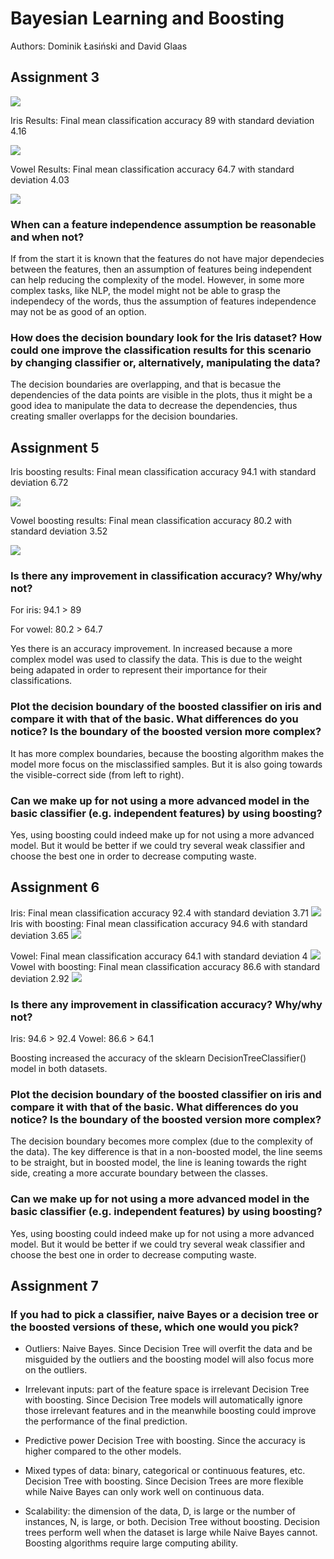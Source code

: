 # Bayesian Learning and Boosting

Authors: Dominik Łasiński and David Glaas

## Assignment 3

<img src="assets/task_1.png"/>

Iris Results:
Final mean classification accuracy  89 with standard deviation 4.16

<img src="assets/task_1_boundary.png"/>

Vowel Results:
Final mean classification accuracy  64.7 with standard deviation 4.03

<img src="assets/task_1_boundary_vowel.png"/>

### When can a feature independence assumption be reasonable and when not?

If from the start it is known that the features do not have major dependecies between the features, then an assumption of features being independent can help reducing the complexity of the model. However, in some more complex tasks, like NLP, the model might not be able to grasp the independecy of the words, thus the assumption of features independence may not be as good of an option.


### How does the decision boundary look for the Iris dataset? How could one improve the classification results for this scenario by changing classifier or, alternatively, manipulating the data?

The decision boundaries are overlapping, and that is becasue the dependencies of the data points are visible in the plots, thus it might be a good idea to manipulate the data to decrease the dependencies, thus creating smaller overlapps for the decision boundaries.


## Assignment 5

Iris boosting results:
Final mean classification accuracy  94.1 with standard deviation 6.72

<img src="assets/task_5_boundary.png"/>

Vowel boosting results:
Final mean classification accuracy  80.2 with standard deviation 3.52

<img src="assets/task_5_boundary_vowel.png"/>

### Is there any improvement in classification accuracy? Why/why not?

For iris: 94.1 > 89

For vowel: 80.2 > 64.7

Yes there is an accuracy improvement. In increased because a more complex model was used to classify the data. This is due to the weight being adapated in order to represent their importance for their classifications.

### Plot the decision boundary of the boosted classifier on iris and compare it with that of the basic. What differences do you notice? Is the boundary of the boosted version more complex?

It has more complex boundaries, because the boosting algorithm makes the model more focus on the misclassified samples. But it is also going towards the visible-correct side (from left to right).

### Can we make up for not using a more advanced model in the basic classifier (e.g. independent features) by using boosting?

Yes, using boosting could indeed make up for not using a more advanced model. But it would be better if we could try several weak classifier and choose the best one in order to decrease computing waste.


## Assignment 6
Iris: Final mean classification accuracy  92.4 with standard deviation 3.71
<img src="assets/task_6_boundary.png"/>
Iris with boosting: Final mean classification accuracy  94.6 with standard deviation 3.65
<img src="assets/task_6_boost_boundary.png"/>

Vowel: Final mean classification accuracy  64.1 with standard deviation 4
<img src="assets/task_6_boundary_vowel.png"/>
Vowel with boosting: Final mean classification accuracy  86.6 with standard deviation 2.92
<img src="assets/task_6_boost_boundary_vowel.png"/>

### Is there any improvement in classification accuracy? Why/why not?

Iris: 94.6 > 92.4
Vowel: 86.6 > 64.1

Boosting increased the accuracy of the sklearn DecisionTreeClassifier() model in both datasets.

### Plot the decision boundary of the boosted classifier on iris and compare it with that of the basic. What differences do you notice? Is the boundary of the boosted version more complex?

The decision boundary becomes more complex (due to the complexity of the data). The key difference is that in a non-boosted model, the line seems to be straight, but in boosted model, the line is leaning towards the right side, creating a more accurate boundary between the classes.

### Can we make up for not using a more advanced model in the basic classifier (e.g. independent features) by using boosting?

Yes, using boosting could indeed make up for not using a more advanced model. But it would be better if we could try several weak classifier and choose the best one in order to decrease computing waste.


## Assignment 7

### If you had to pick a classifier, naive Bayes or a decision tree or the boosted versions of these, which one would you pick?

- Outliers:
Naive Bayes. Since Decision Tree will overfit the data and be misguided by the outliers and the boosting model will also focus more on the outliers.

- Irrelevant inputs: part of the feature space is irrelevant
Decision Tree with boosting. Since Decision Tree models will automatically ignore those irrelevant features and in the meanwhile boosting could improve the performance of the final prediction.

- Predictive power
Decision Tree with boosting. Since the accuracy is higher compared to the other models.

- Mixed types of data: binary, categorical or continuous features, etc.
Decision Tree with boosting. Since Decision Trees are more flexible while Naive Bayes can only work well on continuous data.

- Scalability: the dimension of the data, D, is large or the number of instances, N, is large, or both.
Decision Tree without boosting. Decision trees perform well when the dataset is large while Naive Bayes cannot. Boosting algorithms require large computing ability.

